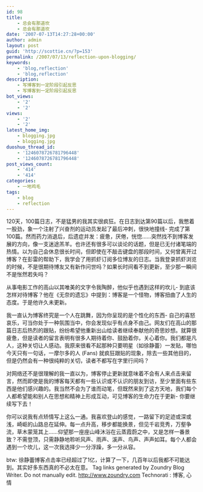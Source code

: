 ```yaml
---
id: 98
title:
    - 总会有那道坎
    - 总会有那道坎
date: '2007-07-13T14:27:28+00:00'
author: admin
layout: post
guid: 'http://scottie.cn/?p=153'
permalink: /2007/07/13/reflection-upon-blogging/
keywords:
    - 'blog,reflection'
    - 'blog,reflection'
description:
    - 写博客到一定阶段引起反思
    - 写博客到一定阶段引起反思
bot_views:
    - '2'
    - '2'
views:
    - '2'
    - '2'
latest_home_img:
    - blogging.jpg
    - blogging.jpg
duoshuo_thread_id:
    - '1246078726781796448'
    - '1246078726781796448'
post_views_count:
    - '414'
    - '414'
categories:
    - 一地鸡毛
tags:
    - blog
    - reflection
---
```


120天，100篇日志，不是猛男的我其实很疯狂。在日志到达第90篇以后，我憋着一股劲，象一个注射了兴奋剂的运动员发起了最后冲刺，很快地撞线- 完成了第100篇。然而药力消退后，后遗症并发：疲惫，厌倦，恍惚......突然找不到博客发展的方向，像一支迷途羔羊。也许还有很多可以谈论的话题，但是已无付诸笔端的热情。以为自己会休息很长时间，但即使在不敲击键盘的那段时间，又何曾离开过博客？在彭雷的帮助下，我学会了用抓虾订阅多位博友的日志。当我登录抓虾浏览的时候，不是很期待博友又有新作问世吗？如果长时间看不到更新，至少那一瞬间不是怅然若失吗？

从事电影工作的高山以其唯美的文字令我陶醉，他似乎也遇到这样的坎儿- 到底该怎样对待博客？他在《无奈的遗忘》中提到：博客是一个怪物，博客扭曲了人生的态度。于是他许久未更新。

我一直认为博客终究是一个人在跳舞，因为你呈现的是个性化的东西- 自己的喜怒哀乐，可当你处于一种氛围当中，你会发现似乎有点身不由己。网友们在高山的那篇日志后热烈的跟贴，纷纷希望他重新出山给读者继续奉献他的奇思妙想。就算很疲惫，但是读者的留言表明有很多人期待着你、鼓励着你，关心着你。我们都是凡人，这种关切让人感动。我原来很看不起那种只要明星（如徐静蕾）一发贴，哪怕今天只有一句话，一摩尔多的人 (Fans) 就疯狂跟贴的现象，除去一些其他目的，但是仍然会有一种很纯粹的关切，读者不都写在字里行间吗？

对网络还不是很理解的我一直以为，博客停止更新就意味着不会有人来点击来留言，然而即使是我的博客每天都有一些认识或不认识的朋友到访，至少里面有些东西是他们感兴趣的。我当然不会为了谁而动笔，但既然来到了这方天地，我们每个人都希望能和别人在思想和精神上形成互动，可见博客的生命力在于更新- 你要继续写下去！

你可以说我有点矫情写上这么一通。我喜欢登山的感觉，一路留下的足迹或深或浅，崎岖的山路总在延伸。每一点升高，移步都能换景，但见千岩竞秀，万壑争流，草木蒙笼其上......仰望那一座座山峰沐浴在云蒸霞蔚之中，又是怎样一番景致？不需登顶，只需静静地聆听风声、雨声、溪声、鸟声、声声如耳。每个人都会遇到一个坎儿，这一次我选择少一分浮躁，多一分从容。

btw: 徐静蕾博客点击率已经超过了1亿，计算了一下，几百年以后我都不可能达到。其实好多东西真的不必太在意。
 Tag links generated by Zoundry Blog Writer. Do not manually edit. http://www.zoundry.com 
Technorati : 博客, 心情